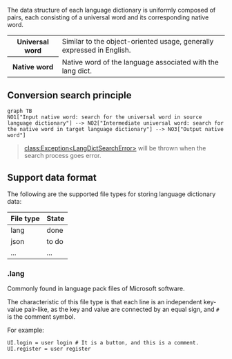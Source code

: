 The data structure of each language dictionary is uniformly composed of pairs, each consisting of a universal word and its corresponding native word.

<table>
    <tr>
    	<th>Universal word</th>
        <td>Similar to the object-oriented usage, generally expressed in English.</td>
    </tr>
    <tr>
    	<th>Native word</th>
        <td>Native word of the language associated with the lang dict.</td>
    </tr>
</table>

## Conversion search principle

```mermaid
graph TB
NO1["Input native word: search for the universal word in source language dictionary"] --> NO2["Intermediate universal word: search for the native word in target language dictionary"] --> NO3["Output native word"]
```

> [class:Exception\<LangDictSearchError>](https://github.com/leoweyr/Python-OOPMultilang/blob/main/doc/API%20reference.md#LangDictSearchError) will be thrown when the search process goes error.

## Support data format

The following are the supported file types for storing language dictionary data: 

| File type | State |
| --------- | ----- |
| lang      | done  |
| json      | to do |
| ...       | ...   |

### .lang

Commonly found in language pack files of Microsoft software.

The characteristic of this file type is that each line is an independent key-value pair-like, as the key and value are connected by an equal sign, and `#` is the comment symbol.

For example: 

```lang
UI.login = user login # It is a button, and this is a comment.
UI.register = user register
```

